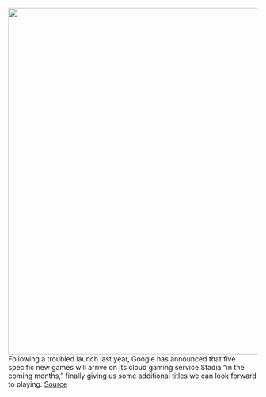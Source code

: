 <img src='https://cdn.vox-cdn.com/thumbor/LYX2KXIofBHN8amT2e-zfhXpB3Y=/0x0:2040x1360/1200x800/filters:focal(857x517:1183x843)/cdn.vox-cdn.com/uploads/chorus_image/image/66312156/akrales_191113_3779_0284.0.jpg' width='700px' /><br/>
Following a troubled launch last year, Google has announced that five specific new games will arrive on its cloud gaming service Stadia “in the coming months,” finally giving us some additional titles we can look forward to playing.
<a href='https://www.theverge.com/2020/2/14/21136531/google-stadia-new-games-panzer-dragoon-serious-sam-lost-worlds-splitlings-stacks'> Source <a/>